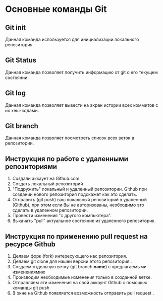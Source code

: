 # Основные команды Git

## Git init
Данная команда используется для инициализации локального репозитория.

## Git Status
Данная команда позволяет получить информацию от git о его текущем состоянии.

## Git log
Данная команда позволяет вывести на экран истории всех коммитов с их хеш-кодами.

## Git branch
Данная команда позволяет посмотреть список всех веток в репозитории.

## Инструкция по работе с удаленными репозиториями

1. Создали аккаунт на Github.com
2. Создать локальный репозиторий
3. "Подружить" локальный и удаленный репозитории. Github при создании нового репозитория подскажет как это сделать.
4. Отправить (git push) ваш локальный репозиторий в удаленный (Github), при этом если Вы не авторизованы, необходимо это сделать в удаленном репозитории.
5. Провести изменения  "с другого компьютера".
6. Выкачать "pull" актуальное состояние из удаленного репозитория. 

## Инструкция по применению pull request на ресурсе Github

1. Делаем форк (fork) интересующего нас репозитория.
2. Делаем git clone для нашей версии этого репозитория .
3. Создаем отдельную ветку (git branch **name**) c предлагаемыми изменениямию
4. Производим необходимые изменения только в созданной ветке.
5. Отправляем эти изменения на свой аккаунт Github с помощью команды git push
6. В окне на Github появляется возможность отправить pull request .